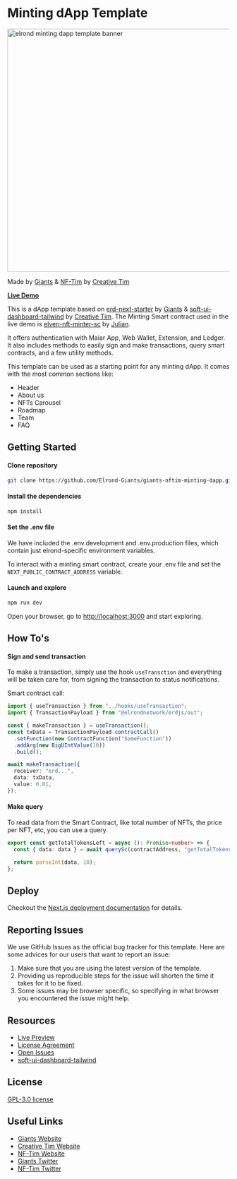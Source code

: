 # Minting dApp Template

<img src=https://giants.fra1.digitaloceanspaces.com/minting-dapp-template.jpg  width="550px" alt="elrond minting dapp template banner"/>

Made by [Giants](https://elrondgiants.com) & [NF-Tim](https://nf-tim.creative-tim.com/) by [Creative Tim](https://www.creative-tim.com/)

**[Live Demo](https://mint-demo.elrondgiants.com/)**

This is a dApp template based on [erd-next-starter](https://github.com/Elrond-Giants/erd-next-starter) by [Giants](https://elrondgiants.com) & [soft-ui-dashboard-tailwind](https://github.com/creativetimofficial/soft-ui-dashboard-tailwind) by [Creative Tim](https://www.creative-tim.com/).
The Minting Smart contract used in the live demo is [elven-nft-minter-sc](https://github.com/ElvenTools/elven-nft-minter-sc) by [Julian](https://twitter.com/JulianCwirko).

It offers authentication with Maiar App, Web Wallet, Extension, and Ledger. It also includes methods to easily sign and
make
transactions, query smart contracts, and a few utility methods.

This template can be used as a starting point for any minting dApp. It comes with the most common sections like:

- Header
- About us
- NFTs Carousel
- Roadmap
- Team
- FAQ

## Getting Started

#### Clone repository

```bash
git clone https://github.com/Elrond-Giants/giants-nftim-minting-dapp.git
```

#### Install the dependencies

```bash
npm install
```

#### Set the .env file

We have included the .env.development and .env.production files, which contain just elrond-specific environment
variables.

To interact with a minting smart contract, create your .env file and set the `NEXT_PUBLIC_CONTRACT_ADDRESS`
variable.

#### Launch and explore

```bash
npm run dev
```

Open your browser, go to [http://localhost:3000](http://localhost:3000) and start exploring.

## How To's

#### Sign and send transaction

To make a transaction, simply use the hook `useTransction` and everything will be taken care for, from signing the
transaction to
status notifications.

Smart contract call:

```typescript
import { useTransaction } from "../hooks/useTransaction";
import { TransactionPayload } from "@elrondnetwork/erdjs/out";

const { makeTransaction } = useTransaction();
const txData = TransactionPayload.contractCall()
  .setFunction(new ContractFunction("SomeFunction"))
  .addArg(new BigUIntValue(10))
  .build();

await makeTransaction({
  receiver: "erd...",
  data: txData,
  value: 0.01,
});
```

#### Make query

To read data from the Smart Contract, like total number of NFTs, the price per NFT, etc, you can use a query.

```typescript
export const getTotalTokensLeft = async (): Promise<number> => {
  const { data: data } = await querySc(contractAddress, "getTotalTokensLeft", { outputType: "int" });

  return parseInt(data, 10);
};
```

## Deploy

Checkout the [Next.js deployment documentation](https://nextjs.org/docs/deployment) for details.

## Reporting Issues

We use GitHub Issues as the official bug tracker for this template. Here are some advices for our users that want to report an issue:

1. Make sure that you are using the latest version of the template.
2. Providing us reproducible steps for the issue will shorten the time it takes for it to be fixed.
3. Some issues may be browser specific, so specifying in what browser you encountered the issue might help.

## Resources

- [Live Preview](https://mint-demo.elrondgiants.com/)
- [License Agreement](https://github.com/Elrond-Giants/giants-nftim-minting-dapp/blob/main/LICENSE)
- [Open Issues](https://github.com/Elrond-Giants/giants-nftim-minting-dapp/issues)
- [soft-ui-dashboard-tailwind](https://github.com/creativetimofficial/soft-ui-dashboard-tailwind)

## License

[GPL-3.0 license](https://github.com/Elrond-Giants/giants-nftim-minting-dapp/blob/main/LICENSE)

## Useful Links

- [Giants Website](https://elrondgiants.com/)
- [Creative Tim Website](https://www.creative-tim.com/)
- [NF-Tim Website](https://nf-tim.creative-tim.com/)
- [Giants Twitter](https://twitter.com/ElrondGiants)
- [NF-Tim Twitter](https://twitter.com/NFTimofficial)

